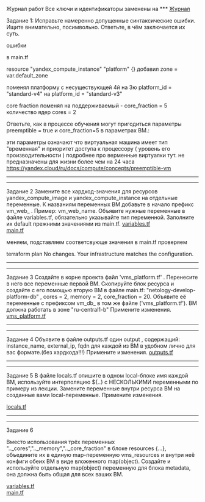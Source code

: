 Журнал работ
Все ключи и идентификаторы заменены на ***
[Журнал](src/журнал3.txt)


Задание 1:
Исправьте намеренно допущенные синтаксические ошибки. Ищите внимательно, посимвольно. Ответьте, в чём заключается их суть.

ошибки

в main.tf 


resource "yandex_compute_instance" "platform" {}
добавил
 zone        = var.default_zone
 
поменял платформу с несуществующей 4й на 3ю
  platform_id = "standard-v4"
на 
  platform_id = "standard-v3"

core fraction поменял на поддерживаемый - 
  core_fraction = 5 
количество ядер 
  cores         = 2


Ответьте, как в процессе обучения могут пригодиться параметры preemptible = true и core_fraction=5 в параметрах ВМ.:  

эти параметры означают что виртуальная машина имеет тип "временная" и приоритет доступа к процессору ( уровень его производительности )
подробнее про верменные виртуалки тут. не предназначены для жизни более чем на 24 часа
https://yandex.cloud/ru/docs/compute/concepts/preemptible-vm

---------------------------------------------------  
---------------------------------------------------  

Задание 2
Замените все хардкод-значения для ресурсов yandex_compute_image и yandex_compute_instance на отдельные переменные. К названиям переменных ВМ добавьте в начало префикс vm_web_ . Пример: vm_web_name.
Объявите нужные переменные в файле variables.tf, обязательно указывайте тип переменной. Заполните их default прежними значениями из main.tf.
[variables.tf](src/variables.tf)  
[main.tf](src/main.tf)  

меняем, подставляем соответсвующе значения в main.tf
проверяем

terraform plan
No changes. Your infrastructure matches the configuration.

---------------------------------------------------  
---------------------------------------------------  

Задание 3
Создайте в корне проекта файл 'vms_platform.tf' . Перенесите в него все переменные первой ВМ.
Скопируйте блок ресурса и создайте с его помощью вторую ВМ в файле main.tf: "netology-develop-platform-db" , cores  = 2, memory = 2, core_fraction = 20. Объявите её переменные с префиксом vm_db_ в том же файле ('vms_platform.tf'). ВМ должна работать в зоне "ru-central1-b"
Примените изменения.
[vms_platform.tf](src/vms_platform.tf)

---------------------------------------------------  
---------------------------------------------------  

Задание 4
Объявите в файле outputs.tf один output , содержащий: instance_name, external_ip, fqdn для каждой из ВМ в удобном лично для вас формате.(без хардкода!!!)
Примените изменения.
[outputs.tf](src/outputs.tf)

---------------------------------------------------  
---------------------------------------------------  

Задание 5
В файле locals.tf опишите в одном local-блоке имя каждой ВМ, используйте интерполяцию ${..} с НЕСКОЛЬКИМИ переменными по примеру из лекции.
Замените переменные внутри ресурса ВМ на созданные вами local-переменные.
Примените изменения.  

[locals.tf](src/locals.tf)

---------------------------------------------------  
---------------------------------------------------  
Задание 6

Вместо использования трёх переменных ".._cores",".._memory",".._core_fraction" в блоке resources {...}, объедините их в единую map-переменную vms_resources и внутри неё конфиги обеих ВМ
в виде вложенного map(object).
Создайте и используйте отдельную map(object) переменную для блока metadata, она должна быть общая для всех ваших ВМ.

[variables.tf](src/variables.tf)  
[main.tf](src/main.tf)  






